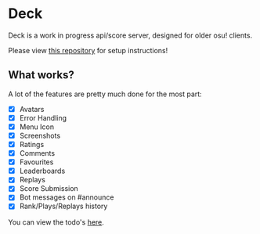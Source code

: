 # Deck

Deck is a work in progress api/score server, designed for older osu! clients.

Please view [this repository](https://github.com/osuTitanic/titanic) for setup instructions!

## What works?

A lot of the features are pretty much done for the most part:

- [x] Avatars
- [x] Error Handling
- [x] Menu Icon
- [x] Screenshots
- [x] Ratings
- [x] Comments
- [x] Favourites
- [x] Leaderboards
- [x] Replays
- [x] Score Submission
- [x] Bot messages on #announce
- [x] Rank/Plays/Replays history

You can view the todo's [here](https://github.com/users/osuTitanic/projects/2).
